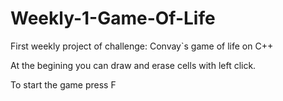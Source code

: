 # Weekly-1-Game-Of-Life
 First weekly project of challenge: Convay`s game of life on C++

At the begining you can draw and erase cells with left click.

To start the game press F